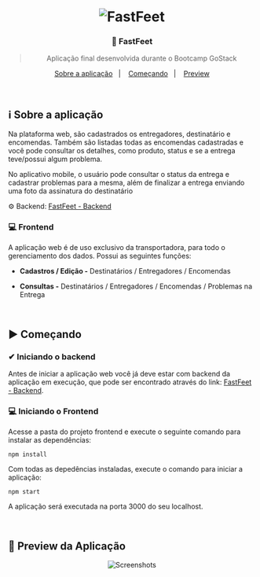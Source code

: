 <h1 align="center">
  <image src="https://github.com/lucasiori/fastfeet-frontend/blob/master/.github/fastfeet-frontend.png" alt="FastFeet" />
</h1>

<h3 align="center">👞 FastFeet</h3>

<blockquote align="center">Aplicação final desenvolvida durante o Bootcamp GoStack</blockquote>

<p align="center">
  <a href="#sobre-aplicacao">Sobre a aplicação</a>&nbsp;&nbsp;&nbsp;|&nbsp;&nbsp;&nbsp;
  <a href="#comecando">Começando</a>&nbsp;&nbsp;&nbsp;|&nbsp;&nbsp;&nbsp;
  <a href="#preview">Preview</a>
</p>

<br />

<h2 id="sobre-aplicacao">ℹ Sobre a aplicação</h2>
<pA aplicação trata-se de um sistema de gerenciamento para transportadoras.</p>
<p>Na plataforma web, são cadastrados os entregadores, destinatário e encomendas. Também são listadas todas as encomendas cadastradas
e você pode consultar os detalhes, como produto, status e se a entrega teve/possui algum problema.</p>
<p>No aplicativo mobile, o usuário pode consultar o status da entrega e cadastrar problemas para a mesma, além de finalizar a entrega enviando uma foto da assinatura do destinatário</p>
<p>⚙ Backend: <a href="https://github.com/lucasiori/fastfeet-backend">FastFeet - Backend</a></p>
<p>
  <h3>💻 Frontend</h3>
  <p>A aplicação web é de uso exclusivo da transportadora, para todo o gerenciamento dos dados. Possui as seguintes funções:</p>
  <ul>
    <li><strong>Cadastros / Edição -</strong> Destinatários / Entregadores / Encomendas</li>
  </ul>
  <ul>
    <li><strong>Consultas -</strong> Destinatários / Entregadores / Encomendas / Problemas na Entrega</li>
  </ul>
</p>

<br /> 

<h2 id="comecando">▶ Começando</h2>

<h3>✔ Iniciando o backend</h3>
<p>Antes de iniciar a aplicação web você já deve estar com backend da aplicação em execução, que pode ser encontrado através do link: 
<a href="https://github.com/lucasiori/fastfeet-backend">FastFeet - Backend</a>.</p>

<h3>💻 Iniciando o Frontend</h3>
<p>Acesse a pasta do projeto frontend e execute o seguinte comando para instalar as dependências:</p>
<p><code>npm install</code></p>
<p>Com todas as depedências instaladas, execute o comando para iniciar a aplicação:</p>
<p><code>npm start</code></p>
<p>A aplicação será executada na porta 3000 do seu localhost.</p>

<br />

<h2 id="preview">👀 Preview da Aplicação</h2>

<p align="center">
  <image src="https://github.com/lucasiori/fastfeet-frontend/blob/master/.github/pages-screenshots.png" alt="Screenshots" />
</p>
